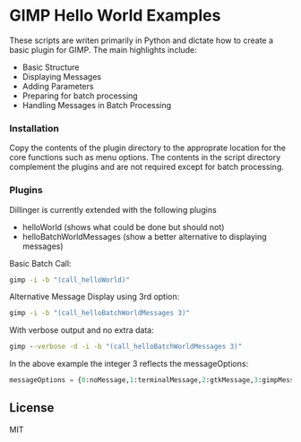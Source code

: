 # GIMP Hello World Examples

These scripts are writen primarily in Python and dictate how to create a basic plugin for GIMP. The main highlights include:

  - Basic Structure
  - Displaying Messages
  - Adding Parameters
  - Preparing for batch processing
  - Handling Messages in Batch Processing

### Installation

Copy the contents of the plugin directory to the approprate location for the core functions such as menu options. The contents in the script directory complement the plugins and are not required except for batch processing.

### Plugins

Dillinger is currently extended with the following plugins

* helloWorld (shows what could be done but should not)
* helloBatchWorldMessages (show a better alternative to displaying messages)

Basic Batch Call:
```cmd
gimp -i -b "(call_helloWorld)"
```

Alternative Message Display using 3rd option:
```cmd
gimp -i -b "(call_helloBatchWorldMessages 3)"
```

With verbose output and no extra data:
```cmd
gimp --verbose -d -i -b "(call_helloBatchWorldMessages 3)"
```

In the above example the integer 3 reflects the messageOptions:
```python
messageOptions = {0:noMessage,1:terminalMessage,2:gtkMessage,3:gimpMessage}
```

License
----

MIT
